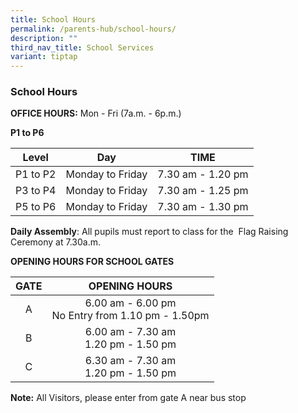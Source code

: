 ```yaml
---
title: School Hours
permalink: /parents-hub/school-hours/
description: ""
third_nav_title: School Services
variant: tiptap
---
```

### School Hours

**OFFICE HOURS:** Mon - Fri (7a.m. - 6p.m.)  
  
**P1 to P6**

| Level | Day | TIME |
|:---:|:---:|:---:|
| P1 to P2 | Monday to Friday  | 7.30 am - 1.20 pm |
| P3 to P4 | Monday to Friday  | 7.30 am - 1.25 pm |
| P5 to P6 | Monday to Friday  | 7.30 am - 1.30 pm |

**Daily Assembly**: All pupils must report to class&nbsp;for the &nbsp;Flag Raising Ceremony at 7.30a.m.&nbsp;

**OPENING HOURS FOR SCHOOL GATES**

| GATE | OPENING HOURS |
|:---:|:---:|
| A | 6.00 am - 6.00 pm<br>No Entry from 1.10 pm - 1.50pm |
| B | 6.00 am - 7.30 am<br>1.20 pm - 1.50 pm |
| C | 6.30 am - 7.30 am<br>1.20 pm - 1.50 pm |

**Note:**&nbsp;All Visitors, please enter from gate A near bus stop
